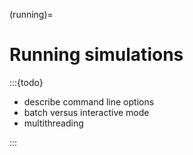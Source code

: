 (running)=
# Running simulations

:::{todo}

- describe command line options
- batch versus interactive mode
- multithreading

:::
